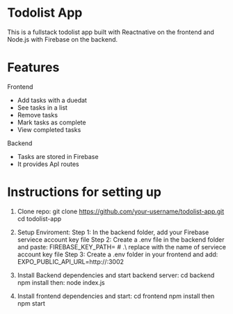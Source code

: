 # Todolist App
This is a fullstack todolist app built with Reactnative on the frontend and Node.js with Firebase on the backend.

# Features
Frontend
- Add tasks with a duedat
- See tasks in a list
- Remove tasks
- Mark tasks as complete
- View completed tasks

Backend
- Tasks are stored in Firebase
- It provides ApI routes

# Instructions for setting up
1. Clone repo:
    git clone https://github.com/your-username/todolist-app.git
    cd todolist-app
2. Setup Enviroment:
    Step 1: In the backend folder, add your Firebase serviece account key file 
    Step 2: Create a .env file in the backend folder and paste: FIREBASE_KEY_PATH= # .\ replace with the name of serviece account key file
    Step 3: Create a .env folder in your frontend and add: EXPO_PUBLIC_API_URL=http://<replace with your local ip>:3002

3. Install Backend dependencies and start backend server:
    cd backend
    npm install
    then: node index.js
4. Install frontend dependencies and start:
        cd frontend
        npm install
        then npm start